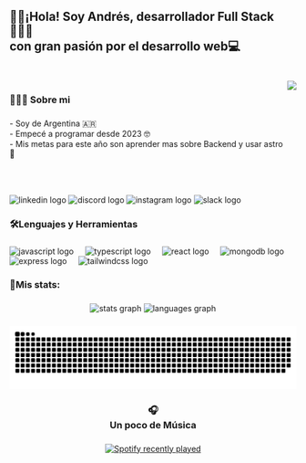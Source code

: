 <h2 align="left">👋🏻¡Hola! Soy Andrés, desarrollador Full Stack 👨🏻‍💻<br>con gran pasión por el desarrollo web💻</h2>

###

<br clear="both">

<img align="right" height="200" src="https://media.giphy.com/media/v1.Y2lkPTc5MGI3NjExMzA5aHMwcjEwN29sZHNkb2pqdnRweWV3dmJmeXBxcHFjcmtoczRlYSZlcD12MV9pbnRlcm5hbF9naWZfYnlfaWQmY3Q9Zw/U8RLgaGFiwXsZc8YUw/giphy.gif"  />

###

<h3 align="left">👨🏻‍💻 Sobre mi</h3>

###

<p align="left">- Soy de Argentina 🇦🇷<br>- Empecé a programar desde 2023 🤓<br>- Mis metas para este año son aprender mas sobre Backend y usar astro 🚀</p>

###

<br clear="both">

<div align="left">
  <img src="https://raw.githubusercontent.com/maurodesouza/profile-readme-generator/master/src/assets/icons/social/linkedin/default.svg" width="52" height="40" alt="linkedin logo"  />
  <img src="https://raw.githubusercontent.com/maurodesouza/profile-readme-generator/master/src/assets/icons/social/discord/default.svg" width="52" height="40" alt="discord logo"  />
  <img src="https://raw.githubusercontent.com/maurodesouza/profile-readme-generator/master/src/assets/icons/social/instagram/default.svg" width="52" height="40" alt="instagram logo"  />
  <img src="https://raw.githubusercontent.com/maurodesouza/profile-readme-generator/master/src/assets/icons/social/slack/default.svg" width="52" height="40" alt="slack logo"  />
</div>

###

<h3 align="left">🛠Lenguajes y Herramientas</h3>

###

<div align="left">
  <img src="https://cdn.jsdelivr.net/gh/devicons/devicon/icons/javascript/javascript-original.svg" height="40" alt="javascript logo"  />
  <img width="12" />
  <img src="https://cdn.jsdelivr.net/gh/devicons/devicon/icons/typescript/typescript-original.svg" height="40" alt="typescript logo"  />
  <img width="12" />
  <img src="https://cdn.jsdelivr.net/gh/devicons/devicon/icons/react/react-original.svg" height="40" alt="react logo"  />
  <img width="12" />
  <img src="https://cdn.jsdelivr.net/gh/devicons/devicon/icons/mongodb/mongodb-original.svg" height="40" alt="mongodb logo"  />
  <img width="12" />
  <img src="https://cdn.jsdelivr.net/gh/devicons/devicon/icons/express/express-original.svg" height="40" alt="express logo"  />
  <img width="12" />
  <img src="https://cdn.jsdelivr.net/gh/devicons/devicon/icons/tailwindcss/tailwindcss-original-wordmark.svg" height="40" alt="tailwindcss logo"  />
</div>

###

<h3 align="left">🌟Mis stats:</h3>

###

<div align="center">
  <img src="https://github-readme-stats.vercel.app/api?username=AndresRuiu&hide_title=false&hide_rank=false&show_icons=true&include_all_commits=true&count_private=true&disable_animations=false&theme=dracula&locale=en&hide_border=false&order=1" height="150" alt="stats graph"  />
  <img src="https://github-readme-stats.vercel.app/api/top-langs?username=AndresRuiu&locale=en&hide_title=false&layout=compact&card_width=320&langs_count=5&theme=dracula&hide_border=false&order=2" height="150" alt="languages graph"  />
</div>

###

<img src="https://raw.githubusercontent.com/AndresRuiu/AndresRuiu/output/snake.svg" alt="Snake animation" />

###


<h3 align="center">🎧<br>Un poco de Música</h3>

###

<div align="center">
  <a href="https://open.spotify.com/user/pum2198">
    <img src="https://spotify-recently-played-readme.vercel.app/api?user=pum2198&count=5&unique=false" alt="Spotify recently played"  />
  </a>
</div>

###
